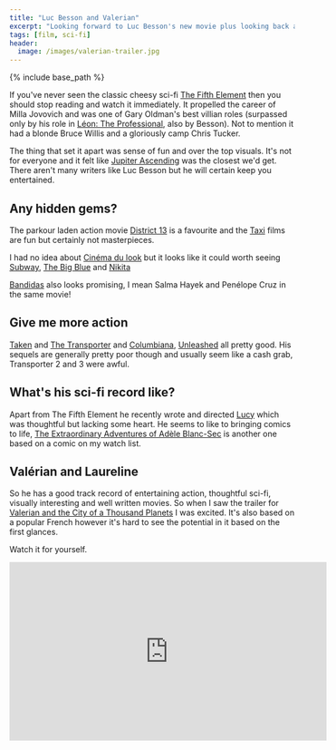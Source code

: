 ```yaml
---
title: "Luc Besson and Valerian"
excerpt: "Looking forward to Luc Besson's new movie plus looking back at what else he's done"
tags: [film, sci-fi]
header:
  image: /images/valerian-trailer.jpg
---
```


{% include base_path %}

If you've never seen the classic cheesy sci-fi [The Fifth Element](https://en.wikipedia.org/wiki/The_Fifth_Element) then you should stop reading and watch it immediately. It propelled the career of Milla Jovovich and was one of Gary Oldman's best villian roles (surpassed only by his role in [Léon: The Professional](https://en.wikipedia.org/wiki/L%C3%A9on:_The_Professional), also by Besson). Not to mention it had a blonde Bruce Willis and a gloriously camp Chris Tucker.

The thing that set it apart was sense of fun and over the top visuals. It's not for everyone and it felt like [Jupiter Ascending](https://en.wikipedia.org/wiki/Jupiter_Ascending) was the closest we'd get. There aren't many writers like Luc Besson but he will certain keep you entertained. 

## Any hidden gems?
The parkour laden action movie [District 13](https://en.wikipedia.org/wiki/District_13) is a favourite and the [Taxi](https://en.wikipedia.org/wiki/Taxi_(1998_film)) films are fun but certainly not masterpieces. 

I had no idea about [Cinéma du look](https://en.wikipedia.org/wiki/Cin%C3%A9ma_du_look) but it looks like it could worth seeing [Subway](https://en.wikipedia.org/wiki/Subway_(film)), [The Big Blue](https://en.wikipedia.org/wiki/The_Big_Blue) and [Nikita](https://en.wikipedia.org/wiki/Nikita_(film))

[Bandidas](https://en.wikipedia.org/wiki/Bandidas) also looks promising, I mean Salma Hayek and Penélope Cruz in the same movie!

## Give me more action
[Taken](https://en.wikipedia.org/wiki/Taken_(film)) and [The Transporter](https://en.wikipedia.org/wiki/The_Transporter) and [Columbiana](https://en.wikipedia.org/wiki/Colombiana), [Unleashed](https://en.wikipedia.org/wiki/Unleashed_(film)) all pretty good. His sequels are generally pretty poor though and usually seem like a cash grab, Transporter 2 and 3 were awful.

## What's his sci-fi record like?
Apart from The Fifth Element he recently wrote and directed [Lucy](https://en.wikipedia.org/wiki/Lucy_(2014_film)) which was thoughtful but lacking some heart. He seems to like to bringing comics to life, [The Extraordinary Adventures of Adèle Blanc-Sec](https://en.wikipedia.org/wiki/The_Extraordinary_Adventures_of_Ad%C3%A8le_Blanc-Sec_(film)) is another one based on a comic on my watch list.

## Valérian and Laureline
So he has a good track record of entertaining action, thoughtful sci-fi, visually interesting and well written movies. So when I saw the trailer for [Valerian and the City of a Thousand Planets](https://en.wikipedia.org/wiki/Valerian_and_the_City_of_a_Thousand_Planets) I was excited. It's also based on a popular French however it's hard to see the potential in it based on the first glances.

Watch it for yourself.
<iframe width="560" height="315" src="https://www.youtube.com/embed/BszXhUjJz00" frameborder="0" allowfullscreen></iframe>